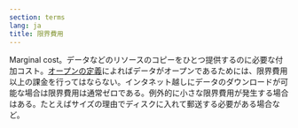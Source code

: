 ```yaml
---
section: terms
lang: ja
title: 限界費用
---
```


Marginal cost。データなどのリソースのコピーをひとつ提供するのに必要な付加コスト。[オープンの定義](/glossary/ja/terms/open-definition/)によればデータがオープンであるためには、限界費用以上の課金を行ってはならない。インタネット越しにデータのダウンロードが可能な場合は限界費用は通常ゼロである。例外的に小さな限界費用が発生する場合はある。たとえばサイズの理由でディスクに入れて郵送する必要がある場合など。
